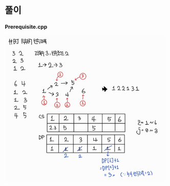 # 풀이
### Prerequisite.cpp
![](https://github.com/Hyunjoon83/Algorithm_Study/blob/main/10%EC%A3%BC%EC%B0%A8%20%EC%8A%A4%ED%84%B0%EB%94%94/%ED%92%80%EC%9D%B4/BJ%2014567%20(Prerequisite.cpp)%20%ED%92%80%EC%9D%B4.jpg)
